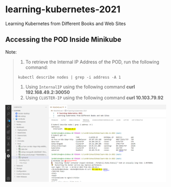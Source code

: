 # learning-kubernetes-2021

Learning Kubernetes from Different Books and Web Sites

## Accessing the POD Inside Minikube

Note:

> 1. To retrieve the Internal IP Address of the POD, run the following command:
>
> ```
> kubectl describe nodes | grep -i address -A 1
> ```
>
> 1. Using `InternalIP` using the following command **curl 192.168.49.2:30050**
> 1. Using `CLUSTER-IP` using the following command **curl 10.103.79.92**

![Accessing the POD Inside Minikube |150x150](./Documentation/Images/AccessingThePod_Inside_Minikube.PNG)
